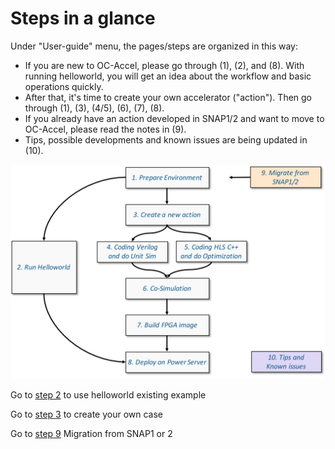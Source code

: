 # Steps in a glance
Under "User-guide" menu, the pages/steps are organized in this way:

* If you are new to OC-Accel, please go through (1), (2), and (8). With running helloworld, you will get an idea about the workflow and basic operations quickly. 
* After that, it's time to create your own accelerator ("action"). Then go through (1), (3), (4/5), (6), (7), (8).
* If you already have an action developed in SNAP1/2 and want to move to OC-Accel, please read the notes in (9).
* Tips, possible developments and known issues are being updated in (10).

![0-all-steps](pictures/0-all-steps.svg)

Go to [step 2] to use helloworld existing example

[step 2]: ./2-run-helloworld.md

Go to [step 3] to create your own case

[step 3]: ./3-new-action.md

Go to [step 9] Migration from SNAP1 or 2

[step 9]: ./9-migrate.md

